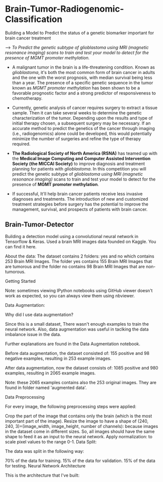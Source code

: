 # Brain-Tumor-Radiogenomic-Classification
Building a Model to Predict the status of a genetic biomarker important for brain cancer treatment

--> *To Predict the genetic subtype of glioblastoma using MRI (magnetic resonance imaging) scans to train and test your model to detect for the presence of MGMT promoter methylation.*


- A malignant tumor in the brain is a life-threatening condition. Known as *glioblastoma*, it's both the most common form of brain cancer in adults and the one with the worst prognosis, with median survival being less than a year. The presence of a specific genetic sequence in the tumor known as *MGMT promoter methylation* has been shown to be a favorable prognostic factor and a strong predictor of responsiveness to chemotherapy.


- Currently, genetic analysis of cancer requires surgery to extract a tissue sample. Then it can take several weeks to determine the genetic characterization of the tumor. Depending upon the results and type of initial therapy chosen, a subsequent surgery may be necessary. If an accurate method to predict the genetics of the cancer through imaging (i.e., radiogenomics) alone could be developed, this would potentially minimize the number of surgeries and refine the type of therapy required.


- **The Radiological Society of North America (RSNA)** has teamed up with the **Medical Image Computing and Computer Assisted Intervention Society (the MICCAI Society)** to improve diagnosis and treatment planning for patients with *glioblastoma*. In this competition you will predict the genetic subtype of *glioblastoma using MRI (magnetic resonance imaging)* scans to train and test your model to detect for the presence of **MGMT promoter methylation**.


- If successful, It'll help brain cancer patients receive less invasive diagnoses and treatments. The introduction of new and customized treatment strategies before surgery has the potential to improve the management, survival, and prospects of patients with brain cancer.



## Brain-Tumor-Detector

Building a detection model using a convolutional neural network in Tensorflow & Keras.
Used a brain MRI images data founded on Kaggle. You can find it here.

About the data:
The dataset contains 2 folders: yes and no which contains 253 Brain MRI Images. The folder yes contains 155 Brain MRI Images that are tumorous and the folder no contains 98 Brain MRI Images that are non-tumorous.

Getting Started

Note: sometimes viewing IPython notebooks using GitHub viewer doesn't work as expected, so you can always view them using nbviewer.

Data Augmentation:

Why did I use data augmentation?

Since this is a small dataset, There wasn't enough examples to train the neural network. Also, data augmentation was useful in taclking the data imbalance issue in the data.

Further explanations are found in the Data Augmentation notebook.

Before data augmentation, the dataset consisted of:
155 positive and 98 negative examples, resulting in 253 example images.

After data augmentation, now the dataset consists of:
1085 positive and 980 examples, resulting in 2065 example images.

Note: these 2065 examples contains also the 253 original images. They are found in folder named 'augmented data'.

Data Preprocessing

For every image, the following preprocessing steps were applied:

Crop the part of the image that contains only the brain (which is the most important part of the image).
Resize the image to have a shape of (240, 240, 3)=(image_width, image_height, number of channels): because images in the dataset come in different sizes. So, all images should have the same shape to feed it as an input to the neural network.
Apply normalization: to scale pixel values to the range 0-1.
Data Split:

The data was split in the following way:

70% of the data for training.
15% of the data for validation.
15% of the data for testing.
Neural Network Architecture

This is the architecture that I've built:
